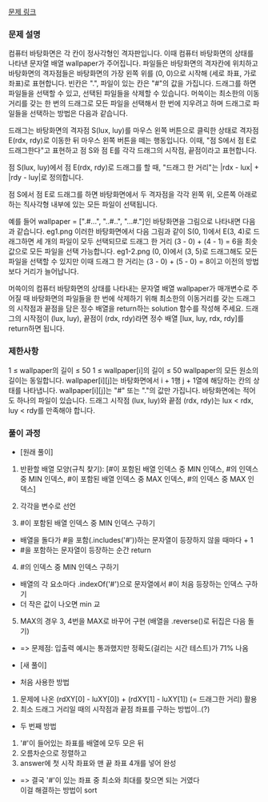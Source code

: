 [문제 링크](https://school.programmers.co.kr/learn/courses/30/lessons/161990)

### 문제 설명

컴퓨터 바탕화면은 각 칸이 정사각형인 격자판입니다. 이때 컴퓨터 바탕화면의 상태를 나타낸 문자열 배열 wallpaper가 주어집니다. 파일들은 바탕화면의 격자칸에 위치하고 바탕화면의 격자점들은 바탕화면의 가장 왼쪽 위를 (0, 0)으로 시작해 (세로 좌표, 가로 좌표)로 표현합니다. 빈칸은 ".", 파일이 있는 칸은 "#"의 값을 가집니다. 드래그를 하면 파일들을 선택할 수 있고, 선택된 파일들을 삭제할 수 있습니다. 머쓱이는 최소한의 이동거리를 갖는 한 번의 드래그로 모든 파일을 선택해서 한 번에 지우려고 하며 드래그로 파일들을 선택하는 방법은 다음과 같습니다.

드래그는 바탕화면의 격자점 S(lux, luy)를 마우스 왼쪽 버튼으로 클릭한 상태로 격자점 E(rdx, rdy)로 이동한 뒤 마우스 왼쪽 버튼을 떼는 행동입니다. 이때, "점 S에서 점 E로 드래그한다"고 표현하고 점 S와 점 E를 각각 드래그의 시작점, 끝점이라고 표현합니다.

점 S(lux, luy)에서 점 E(rdx, rdy)로 드래그를 할 때, "드래그 한 거리"는 |rdx - lux| + |rdy - luy|로 정의합니다.

점 S에서 점 E로 드래그를 하면 바탕화면에서 두 격자점을 각각 왼쪽 위, 오른쪽 아래로 하는 직사각형 내부에 있는 모든 파일이 선택됩니다.

예를 들어 wallpaper = [".#...", "..#..", "...#."]인 바탕화면을 그림으로 나타내면 다음과 같습니다.
eg1.png
이러한 바탕화면에서 다음 그림과 같이 S(0, 1)에서 E(3, 4)로 드래그하면 세 개의 파일이 모두 선택되므로 드래그 한 거리 (3 - 0) + (4 - 1) = 6을 최솟값으로 모든 파일을 선택 가능합니다.
eg1-2.png
(0, 0)에서 (3, 5)로 드래그해도 모든 파일을 선택할 수 있지만 이때 드래그 한 거리는 (3 - 0) + (5 - 0) = 8이고 이전의 방법보다 거리가 늘어납니다.

머쓱이의 컴퓨터 바탕화면의 상태를 나타내는 문자열 배열 wallpaper가 매개변수로 주어질 때 바탕화면의 파일들을 한 번에 삭제하기 위해 최소한의 이동거리를 갖는 드래그의 시작점과 끝점을 담은 정수 배열을 return하는 solution 함수를 작성해 주세요. 드래그의 시작점이 (lux, luy), 끝점이 (rdx, rdy)라면 정수 배열 [lux, luy, rdx, rdy]를 return하면 됩니다.

### 제한사항

1 ≤ wallpaper의 길이 ≤ 50
1 ≤ wallpaper[i]의 길이 ≤ 50
wallpaper의 모든 원소의 길이는 동일합니다.
wallpaper[i][j]는 바탕화면에서 i + 1행 j + 1열에 해당하는 칸의 상태를 나타냅니다.
wallpaper[i][j]는 "#" 또는 "."의 값만 가집니다.
바탕화면에는 적어도 하나의 파일이 있습니다.
드래그 시작점 (lux, luy)와 끝점 (rdx, rdy)는 lux < rdx, luy < rdy를 만족해야 합니다.

### 풀이 과정

- [원래 풀이]

1. 반환할 배열 모양(규칙 찾기): [#이 포함된 배열 인덱스 중 MIN 인덱스, #의 인덱스 중 MIN 인덱스, #이 포함된 배열 인덱스 중 MAX 인덱스, #의 인덱스 중 MAX 인덱스]
2. 각각을 변수로 선언

3. #이 포함된 배열 인덱스 중 MIN 인덱스 구하기

- 배열을 돌다가 #을 포함(.includes('#'))하는 문자열이 등장하지 않을 때마다 + 1
- #을 포함하는 문자열이 등장하는 순간 return

4. #의 인덱스 중 MIN 인덱스 구하기

- 배열의 각 요소마다 .indexOf('#')으로 문자열에서 #이 처음 등장하는 인덱스 구하기
- 더 작은 값이 나오면 min 교

5. MAX의 경우 3, 4번을 MAX로 바꾸어 구현 (배열을 .reverse()로 뒤집은 다음 돌기)

- => 문제점: 입출력 예시는 통과했지만 정확도(걸리는 시간 테스트)가 71% 나옴

- [새 풀이]

- 처음 사용한 방법

1. 문제에 나온 (rdXY[0] - luXY[0]) + (rdXY[1] - luXY[1]) (= 드래그한 거리) 활용
2. 최소 드래그 거리일 때의 시작점과 끝점 좌표를 구하는 방법이..(?)

- 두 번째 방법

1. '#'이 들어있는 좌표를 배열에 모두 모은 뒤
2. 오름차순으로 정렬하고
3. answer에 첫 시작 좌표와 맨 끝 좌표 4개를 넣어 완성

- => 결국 '#'이 있는 좌표 중 최소와 최대를 찾으면 되는 거였다 <br/>
  이걸 해결하는 방법이 sort
